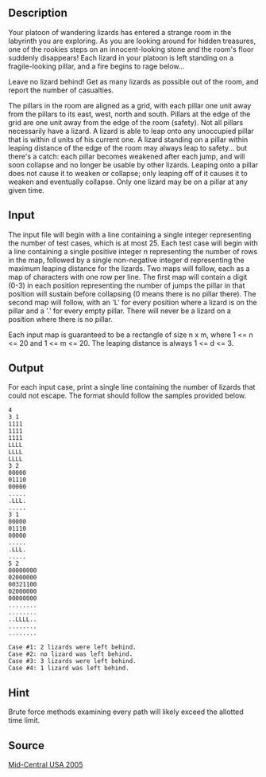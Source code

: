 <h2>Description</h2><p>Your platoon of wandering lizards has entered a strange room in the labyrinth you are exploring. As you are looking around for hidden treasures, one of the rookies steps on an innocent-looking stone and the room's floor suddenly disappears! Each lizard in your platoon is left standing on a fragile-looking pillar, and a fire begins to rage below...
</p>
Leave no lizard behind! Get as many lizards as possible out of the room, and report the number of casualties.

The pillars in the room are aligned as a grid, with each pillar one unit away from the pillars to its east, west, north and south. Pillars at the edge of the grid are one unit away from the edge of the room (safety). Not all pillars necessarily have a lizard. A lizard is able to leap onto any unoccupied pillar that is within d units of his current one. A lizard standing on a pillar within leaping distance of the edge of the room may always leap to safety... but there's a catch: each pillar becomes weakened after each jump, and will soon collapse and no longer be usable by other lizards. Leaping onto a pillar does not cause it to weaken or collapse; only leaping off of it causes it to weaken and eventually collapse. Only one lizard may be on a pillar at any given time.<h2>Input</h2><p>The input file will begin with a line containing a single integer representing the number of test cases, which is at most 25. Each test case will begin with a line containing a single positive integer n representing the number of rows in the map, followed by a single non-negative integer d representing the maximum leaping distance for the lizards. Two maps will follow, each as a map of characters with one row per line. The first map will contain a digit (0-3) in each position representing the number of jumps the pillar in that position will sustain before collapsing (0 means there is no pillar there). The second map will follow, with an 'L' for every position where a lizard is on the pillar and a '.' for every empty pillar. There will never be a lizard on a position where there is no pillar.
</p>
Each input map is guaranteed to be a rectangle of size n x m, where 1 &lt;= n &lt;= 20 and 1 &lt;= m &lt;= 20. The leaping distance is always 1 &lt;= d &lt;= 3.<h2>Output</h2><p>For each input case, print a single line containing the number of lizards that could not escape. The format should follow the samples provided below.</p><pre><code class="language-input1">4
3 1
1111
1111
1111
LLLL
LLLL
LLLL
3 2
00000
01110
00000
.....
.LLL.
.....
3 1
00000
01110
00000
.....
.LLL.
.....
5 2
00000000
02000000
00321100
02000000
00000000
........
........
..LLLL..
........
........
</code></pre><pre><code class="language-output1">Case #1: 2 lizards were left behind.
Case #2: no lizard was left behind.
Case #3: 3 lizards were left behind.
Case #4: 1 lizard was left behind.
</code></pre><h2>Hint</h2><p>Brute force methods examining every path will likely exceed the allotted time limit.</p><h2>Source</h2><a href="searchproblem?field=source&amp;key=Mid-Central+USA+2005">Mid-Central USA 2005</a>